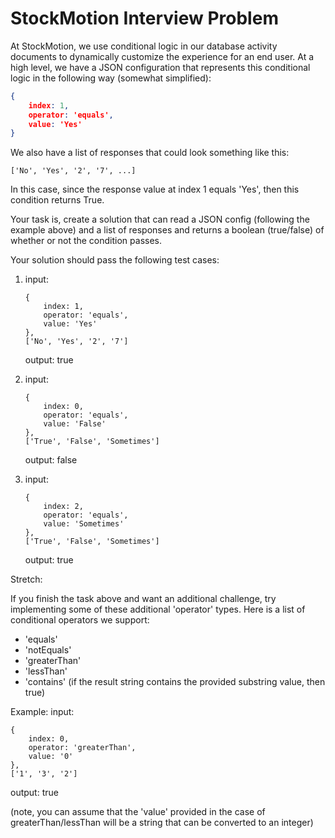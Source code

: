 # StockMotion Interview Problem

At StockMotion, we use conditional logic in our database activity documents to dynamically customize the experience for an end user. At a high level, we have a JSON configuration that represents this conditional logic in the following way (somewhat simplified):

```json
{
    index: 1,
    operator: 'equals',
    value: 'Yes'
}
```

We also have a list of responses that could look something like this:

```
['No', 'Yes', '2', '7', ...]
```

In this case, since the response value at index 1 equals 'Yes', then this condition returns True.

Your task is, create a solution that can read a JSON config (following the example above) and a list of responses
and returns a boolean (true/false) of whether or not the condition passes.

Your solution should pass the following test cases:

1.
    input:
    ```
    {
        index: 1,
        operator: 'equals',
        value: 'Yes'
    },
    ['No', 'Yes', '2', '7']
    ```

    output: true


2.
    input:
    ```
    {
        index: 0,
        operator: 'equals',
        value: 'False'
    },
    ['True', 'False', 'Sometimes']
    ```

    output: false

3.
    input:
    ```
    {
        index: 2,
        operator: 'equals',
        value: 'Sometimes'
    },
    ['True', 'False', 'Sometimes']
    ```

    output: true


Stretch:

If you finish the task above and want an additional challenge, try implementing some of these
additional 'operator' types. Here is a list of conditional operators we support:

- 'equals'
- 'notEquals'
- 'greaterThan'
- 'lessThan'
- 'contains' (if the result string contains the provided substring value, then true)

Example:
input:
```
{
    index: 0,
    operator: 'greaterThan',
    value: '0'
},
['1', '3', '2']
```

output: true

(note, you can assume that the 'value' provided in the case of greaterThan/lessThan will be a string
that can be converted to an integer)